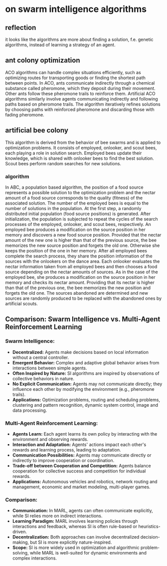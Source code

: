 
# on swarm intelligence algorithms
## reflection
it looks like the algorithms are more about finding a solution, f.e. genetic algorithms, instead of learning a strategy of an agent.

## ant colony optimization
ACO algorithms can handle complex situations efficiently, such as optimizing routes for transporting goods or finding the shortest path between points.
In ACO, ants communicate indirectly through a chemical substance called pheromone, which they deposit during their movement. 
Other ants follow these pheromone trails to reinforce them. 
Artificial ACO algorithms similarly involve agents communicating indirectly and following paths based on pheromone trails. 
The algorithm iteratively refines solutions by choosing paths with reinforced pheromone and discarding those with fading pheromone.

## artificial bee colony
This algorithm is derived from the behavior of bee swarms and is applied to optimization problems. 
It consists of employed, onlooker, and scout bees, each playing a role in solution search. 
Employed bees update their knowledge, which is shared with onlooker bees to find the best solution. 
Scout bees perform random searches for new solutions.

### algorithm
In ABC, a population based algorithm, the position of a food source represents a possible solution to the optimization problem and the nectar amount of a food source corresponds to the quality (fitness) of the associated solution. The number of the employed bees is equal to the number of solutions in the population. At the first step, a randomly distributed initial population (food source positions) is generated. After initialization, the population is subjected to repeat the cycles of the search processes of the employed, onlooker, and scout bees, respectively. An employed bee produces a modification on the source position in her memory and discovers a new food source position. Provided that the nectar amount of the new one is higher than that of the previous source, the bee memorizes the new source position and forgets the old one. Otherwise she keeps the position of the one in her memory. After all employed bees complete the search process, they share the position information of the sources with the onlookers on the dance area. Each onlooker evaluates the nectar information taken from all employed bees and then chooses a food source depending on the nectar amounts of sources. As in the case of the employed bee, she produces a modification on the source position in her memory and checks its nectar amount. Providing that its nectar is higher than that of the previous one, the bee memorizes the new position and forgets the old one. The sources abandoned are determined and new sources are randomly produced to be replaced with the abandoned ones by artificial scouts. 

## Comparison: Swarm Intelligence vs. Multi-Agent Reinforcement Learning

### Swarm Intelligence:

- **Decentralized:** Agents make decisions based on local information without a central controller.
- **Emergent Behavior:** Complex and adaptive global behavior arises from interactions between simple agents.
- **Often Inspired by Nature:** SI algorithms are inspired by observations of collective behaviors in nature.
- **No Explicit Communication:** Agents may not communicate directly; they influence each other by modifying the environment (e.g., pheromone trails).
- **Applications:** Optimization problems, routing and scheduling problems, clustering and pattern recognition, dynamic system control, image and data processing.

### Multi-Agent Reinforcement Learning:

- **Agents Learn:** Each agent learns its own policy by interacting with the environment and observing rewards.
- **Interaction and Adaptation:** Agents' actions impact each other's rewards and learning process, leading to adaptation.
- **Communication Possibilities:** Agents may communicate directly or indirectly to improve cooperation or coordination.
- **Trade-off between Cooperation and Competition:** Agents balance cooperation for collective success and competition for individual rewards.
- **Applications:** Autonomous vehicles and robotics, network routing and management, economic and market modeling, multi-player games.

### Comparison:

- **Communication:** In MARL, agents can often communicate explicitly, while SI relies more on indirect interactions.
- **Learning Paradigm:** MARL involves learning policies through interactions and feedback, whereas SI is often rule-based or heuristics-driven.
- **Decentralization:** Both approaches can involve decentralized decision-making, but SI is more explicitly nature-inspired.
- **Scope:** SI is more widely used in optimization and algorithmic problem-solving, while MARL is well-suited for dynamic environments and complex interactions.
